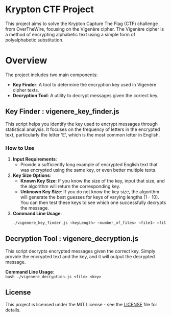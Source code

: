 # Krypton CTF Project

This project aims to solve the Krypton Capture The Flag (CTF) challenge from OverTheWire, focusing on the Vigenère cipher. The Vigenère cipher is a method of encrypting alphabetic text using a simple form of polyalphabetic substitution.

# Overview

The project includes two main components: 

- **Key Finder**: A tool to determine the encryption key used in Vigenère cipher texts.
- **Decryption Tool**: A utility to decrypt messages given the correct key.

## Key Finder : vigenere_key_finder.js

This script helps you identify the key used to encrypt messages through statistical analysis. It focuses on the frequency of letters in the encrypted text, particularly the letter 'E', which is the most common letter in English.

### How to Use

1. **Input Requirements**: 
   - Provide a sufficiently long example of encrypted English text that was encrypted using the same key, or even better multiple texts.
2. **Key Size Options**:
   - **Known Key Size**: If you know the size of the key, input that size, and the algorithm will return the corresponding key.
   - **Unknown Key Size**: If you do not know the key size, the algorithm will generate the best guesses for keys of varying lengths (1 - 10). You can then test these keys to see which one successfully decrypts the message.
3. **Command Line Usage**:
    ```bash
    ./vigenere_key_finder.js <keyLength> <number_of_files> <file1> <file2> ...
    ```


## Decryption Tool : vigenere_decryption.js

This script decrypts encrypted messages given the correct key. Simply provide the encrypted text and the key, and it will output the decrypted message.

**Command Line Usage**:  
    ```bash
    ./vigenere_decryption.js <file> <key>
    ```

## License

This project is licensed under the MIT License - see the [LICENSE](LICENSE) file for details.
